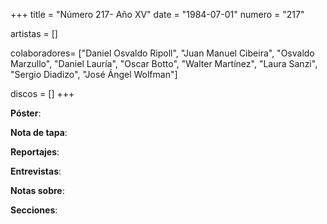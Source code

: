 +++
title = "Número 217- Año XV"
date = "1984-07-01"
numero = "217"

artistas = []

colaboradores= ["Daniel Osvaldo Ripoll", "Juan Manuel Cibeira", "Osvaldo Marzullo", "Daniel Lauría", "Oscar Botto", "Walter Martínez", "Laura Sanzi", "Sergio Diadizo", "José Ángel Wolfman"]

discos = []
+++

**Póster**: 

**Nota de tapa**: 

**Reportajes**: 

**Entrevistas**: 

**Notas sobre**:

**Secciones**:
